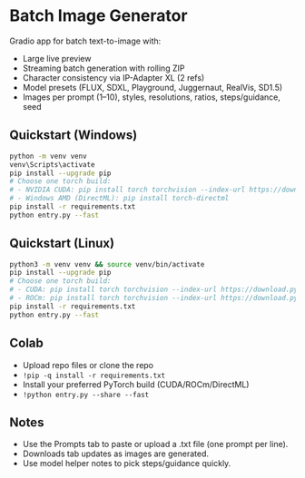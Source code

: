 # Batch Image Generator

Gradio app for batch text-to-image with:
- Large live preview
- Streaming batch generation with rolling ZIP
- Character consistency via IP-Adapter XL (2 refs)
- Model presets (FLUX, SDXL, Playground, Juggernaut, RealVis, SD1.5)
- Images per prompt (1–10), styles, resolutions, ratios, steps/guidance, seed

## Quickstart (Windows)
```bash
python -m venv venv
venv\Scripts\activate
pip install --upgrade pip
# Choose one torch build:
# - NVIDIA CUDA: pip install torch torchvision --index-url https://download.pytorch.org/whl/cu121
# - Windows AMD (DirectML): pip install torch-directml
pip install -r requirements.txt
python entry.py --fast
```

## Quickstart (Linux)
```bash
python3 -m venv venv && source venv/bin/activate
pip install --upgrade pip
# Choose one torch build:
# - CUDA: pip install torch torchvision --index-url https://download.pytorch.org/whl/cu121
# - ROCm: pip install torch torchvision --index-url https://download.pytorch.org/whl/rocm6.0
pip install -r requirements.txt
python entry.py --fast
```

## Colab
- Upload repo files or clone the repo
- `!pip -q install -r requirements.txt`
- Install your preferred PyTorch build (CUDA/ROCm/DirectML)
- `!python entry.py --share --fast`

## Notes
- Use the Prompts tab to paste or upload a .txt file (one prompt per line).
- Downloads tab updates as images are generated.
- Use model helper notes to pick steps/guidance quickly.